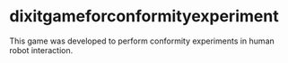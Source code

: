 # dixitgameforconformityexperiment
This game was developed to perform conformity experiments in human robot interaction.
